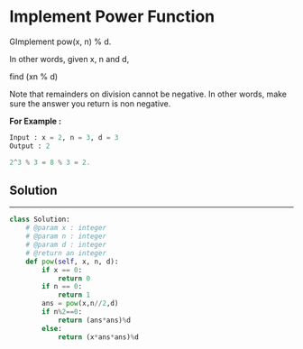 <h1>Implement Power Function</h1>

<p>GImplement pow(x, n) % d.

In other words, given x, n and d,

find (xn % d)

Note that remainders on division cannot be negative.
In other words, make sure the answer you return is non negative.</p>

<p><b>For Example :</b>
<br>

```python
Input : x = 2, n = 3, d = 3
Output : 2

2^3 % 3 = 8 % 3 = 2.
```
</p>

<h2>Solution</h2>

***

```python
class Solution:
    # @param x : integer
    # @param n : integer
    # @param d : integer
    # @return an integer
    def pow(self, x, n, d):
        if x == 0:
            return 0
        if n == 0:
            return 1
        ans = pow(x,n//2,d)
        if n%2==0:
            return (ans*ans)%d
        else:
            return (x*ans*ans)%d
            
```
